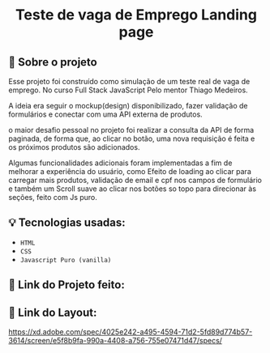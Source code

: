 <h1 align="center">
    Teste de vaga de Emprego Landing page
</h1>

## :rocket: Sobre o projeto

Esse projeto foi construído como simulação de um teste real de vaga de emprego. No curso Full Stack JavaScript Pelo mentor Thiago Medeiros.

A ideia era seguir o mockup(design) disponibilizado, fazer validação de formulários e conectar com uma API externa de produtos.

o maior desafio pessoal no projeto foi realizar a consulta da API de forma paginada, de forma que, ao clicar no botão, uma nova requisição é feita e os próximos produtos são adicionados.

Algumas funcionalidades adicionais foram implementadas a fim de melhorar a experiência do usuário, como Efeito de loading ao clicar para carregar mais produtos, validação de email e cpf nos campos de formulário e também um Scroll suave ao clicar nos botões so topo para direcionar às seções, feito com Js puro.

## :bulb: Tecnologias usadas:

- `HTML`
- `CSS`
- `Javascript Puro (vanilla)`


## :link: Link do Projeto feito:


## :link: Link do Layout:

https://xd.adobe.com/spec/4025e242-a495-4594-71d2-5fd89d774b57-3614/screen/e5f8b9fa-990a-4408-a756-755e07471d47/specs/

